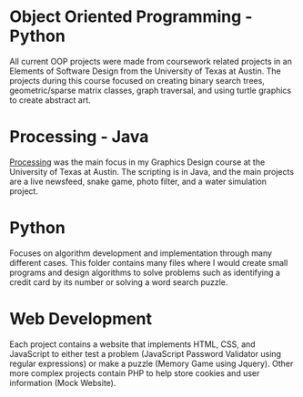 # Object Oriented Programming - Python
All current OOP projects were made from coursework related projects in an Elements of Software Design from the University of Texas at Austin. The projects during this course focused on creating binary search trees, geometric/sparse matrix classes, graph traversal, and using turtle graphics to create abstract art.

# Processing - Java
[Processing](https://processing.org/) was the main focus in my Graphics Design course at the University of Texas at Austin. The scripting is in Java, and the main projects are a live newsfeed, snake game, photo filter, and a water simulation project.

# Python
Focuses on algorithm development and implementation through many different cases. This folder contains many files where I would create small programs and design algorithms to solve problems such as identifying a credit card by its number or solving a word search puzzle. 

# Web Development
Each project contains a website that implements HTML, CSS, and JavaScript to either test a problem (JavaScript Password Validator using regular expressions) or make a puzzle (Memory Game using Jquery). Other more complex projects contain PHP to help store cookies and user information (Mock Website).
